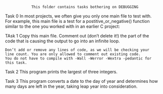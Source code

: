 				This folder contains tasks bothering on DEBUGGING
Task 0  In most projects, we often give you only one main file to test with. For example, this main file is a test for a postitive_or_negative() function similar to the one you worked with in an earlier C project:

TAsk 1  Copy this main file. Comment out (don’t delete it!) the part of the code that is causing the output to go into an infinite loop.

	Don’t add or remove any lines of code, as we will be checking your line count. You are only allowed to comment out existing code.
	You do not have to compile with -Wall -Werror -Wextra -pedantic for this task.

Task 2  This program prints the largest of three integers.

Task 3  This program converts a date to the day of year and determines how many days are left in the year, taking leap year into consideration.

